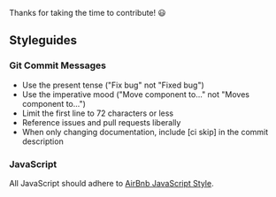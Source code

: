 Thanks for taking the time to contribute! :smiley: 

## Styleguides

### Git Commit Messages

- Use the present tense ("Fix bug" not "Fixed bug")
- Use the imperative mood ("Move component to..." not "Moves component to...")
- Limit the first line to 72 characters or less
- Reference issues and pull requests liberally
- When only changing documentation, include [ci skip] in the commit description

### JavaScript
All JavaScript should adhere to [AirBnb JavaScript Style](https://github.com/airbnb/javascript).
